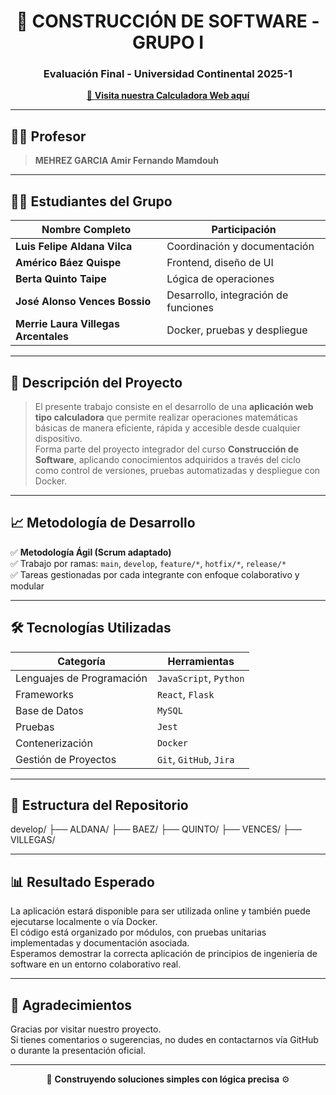 <h1 align="center">🚀 CONSTRUCCIÓN DE SOFTWARE - GRUPO I</h1>
<h3 align="center">Evaluación Final - Universidad Continental 2025-1</h3>

<p align="center">
  <a href="https://alonsovencesbossio.github.io/calculator/" target="_blank">
    🔗 <strong>Visita nuestra Calculadora Web aquí</strong>
  </a>
</p>

---

## 👨‍🏫 Profesor

> **MEHREZ GARCIA Amir Fernando Mamdouh**

---

## 👨‍🎓 Estudiantes del Grupo

| Nombre Completo                      | Participación                         |
|-------------------------------------|---------------------------------------|
| **Luis Felipe Aldana Vilca**        | Coordinación y documentación   |
| **Américo Báez Quispe**             | Frontend, diseño de UI                |
| **Berta Quinto Taipe**              | Lógica de operaciones                 |
| **José Alonso Vences Bossio**       | Desarrollo, integración de funciones  |
| **Merrie Laura Villegas Arcentales**| Docker, pruebas y despliegue          |

---

## 🔧 Descripción del Proyecto

> El presente trabajo consiste en el desarrollo de una **aplicación web tipo calculadora** que permite realizar operaciones matemáticas básicas de manera eficiente, rápida y accesible desde cualquier dispositivo.  
> Forma parte del proyecto integrador del curso **Construcción de Software**, aplicando conocimientos adquiridos a través del ciclo como control de versiones, pruebas automatizadas y despliegue con Docker.

---

## 📈 Metodología de Desarrollo

✅ **Metodología Ágil (Scrum adaptado)**  
✅ Trabajo por ramas: `main`, `develop`, `feature/*`, `hotfix/*`, `release/*`  
✅ Tareas gestionadas por cada integrante con enfoque colaborativo y modular

---

## 🛠 Tecnologías Utilizadas

| Categoría                | Herramientas                                  |
|--------------------------|-----------------------------------------------|
| Lenguajes de Programación| `JavaScript`, `Python`                        |
| Frameworks               | `React`, `Flask`                              |
| Base de Datos            | `MySQL`                                       |
| Pruebas                  | `Jest`                                        |
| Contenerización          | `Docker`                                      |
| Gestión de Proyectos     | `Git`, `GitHub`, `Jira`                       |

---

## 📂 Estructura del Repositorio
develop/
├── ALDANA/
├── BAEZ/
├── QUINTO/
├── VENCES/
├── VILLEGAS/

---

## 📊 Resultado Esperado

La aplicación estará disponible para ser utilizada online y también puede ejecutarse localmente o vía Docker.  
El código está organizado por módulos, con pruebas unitarias implementadas y documentación asociada.  
Esperamos demostrar la correcta aplicación de principios de ingeniería de software en un entorno colaborativo real.

---

## 🙌 Agradecimientos

Gracias por visitar nuestro proyecto.  
Si tienes comentarios o sugerencias, no dudes en contactarnos vía GitHub o durante la presentación oficial.

---

<p align="center">
  🧮 <strong>Construyendo soluciones simples con lógica precisa</strong> ⚙️
</p>

